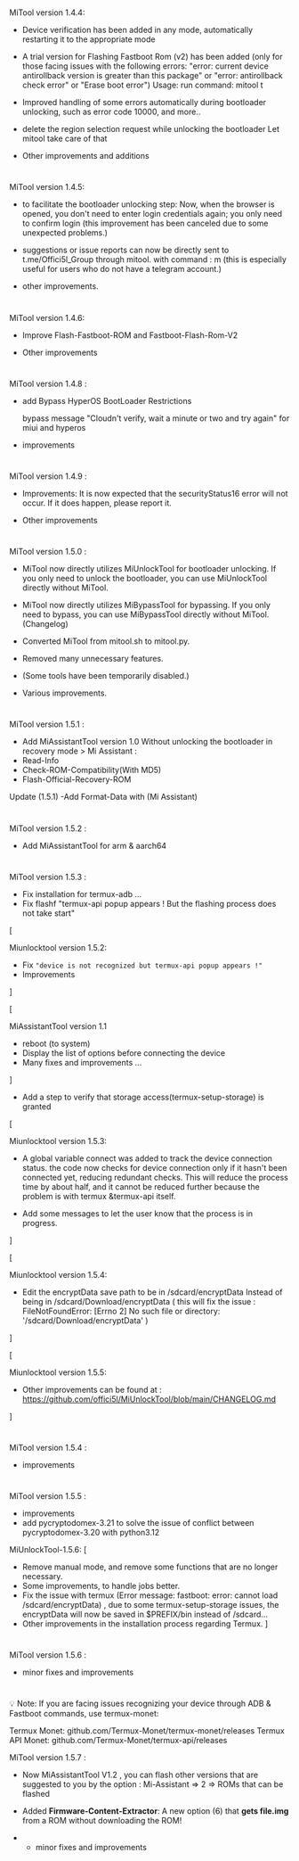 #

MiTool version 1.4.4:

- Device verification has been added in any mode, automatically restarting it to the appropriate mode

- A trial version for Flashing Fastboot Rom (v2) has been added (only for those facing issues with the following errors: "error: current device antirollback version is greater than this package" or "error: antirollback check error" or "Erase boot error")
Usage: run command: mitool t

- Improved handling of some errors automatically during bootloader unlocking, such as error code 10000, and more..

- delete the region selection request while unlocking the bootloader Let mitool take care of that

- Other improvements and additions

#

MiTool version 1.4.5:

- to facilitate the bootloader unlocking step:
  Now, when the browser is opened, you don't need to enter login credentials again; you only need to confirm login
(this improvement has been canceled due to some unexpected problems.)

- suggestions or issue reports can now be directly sent to t.me/Offici5l_Group through mitool. with command : m
(this is especially useful for users who do not have a telegram account.)

- other improvements.

#

MiTool version 1.4.6:

- Improve Flash-Fastboot-ROM and Fastboot-Flash-Rom-V2

- Other improvements

#

MiTool version 1.4.8 :

- add Bypass HyperOS BootLoader Restrictions

  bypass message "Cloudn't verify, wait a minute or two and try again" for miui and hyperos

- improvements

#

MiTool version 1.4.9 :

- Improvements:
It is now expected that the securityStatus16 error will not occur. If it does happen, please report it.

- Other improvements

#

MiTool version 1.5.0 :

- MiTool now directly utilizes MiUnlockTool for bootloader unlocking. If you only need to unlock the bootloader, you can use MiUnlockTool directly without MiTool.

- MiTool now directly utilizes MiBypassTool for bypassing. If you only need to bypass, you can use MiBypassTool directly without MiTool. (Changelog)

- Converted MiTool from mitool.sh to mitool.py.

- Removed many unnecessary features.

- (Some tools have been temporarily disabled.)

- Various improvements.

#

MiTool version 1.5.1 :

- Add MiAssistantTool version 1.0
Without unlocking the bootloader in recovery mode > Mi Assistant :
- Read-Info
- Check-ROM-Compatibility(With MD5)
- Flash-Official-Recovery-ROM

Update (1.5.1)
-Add Format-Data with (Mi Assistant)

#

MiTool version 1.5.2 :

- Add MiAssistantTool for arm & aarch64

#

MiTool version 1.5.3 :

- Fix installation for termux-adb ...
- Fix flashf "termux-api popup appears ! But the flashing process does not take start"

[

Miunlocktool version 1.5.2:
- Fix `"device is not recognized but termux-api popup appears !"`
- Improvements

]


[

MiAssistantTool version 1.1

- reboot (to system)
- Display the list of options before connecting the device
- Many fixes and improvements ...

]

- Add a step to verify that storage access(termux-setup-storage) is granted


[

Miunlocktool version 1.5.3:
- A global variable connect was added to track the device connection status. the code now checks for device connection only if it hasn't been connected yet, reducing redundant checks.
This will reduce the process time by about half, and it cannot be reduced further because the problem is with termux &termux-api itself.

- Add some messages to let the user know that the process is in progress.

]


[

Miunlocktool version 1.5.4:
- Edit the encryptData save path to be in /sdcard/encryptData Instead of being in /sdcard/Download/encryptData ( this will fix the issue :
FileNotFoundError: [Errno 2] No such file or directory: '/sdcard/Download/encryptData' )

]


[

Miunlocktool version 1.5.5:
- Other improvements can be found at : https://github.com/offici5l/MiUnlockTool/blob/main/CHANGELOG.md

]

#

MiTool version 1.5.4 :

- improvements


#

MiTool version 1.5.5 :

- improvements
- add pycryptodomex-3.21 to solve the issue of conflict between pycryptodomex-3.20 with python3.12

MiUnlockTool-1.5.6: [
- Remove manual mode, and remove some functions that are no longer necessary. 
- Some improvements, to handle jobs better.
- Fix the issue with termux (Error message: fastboot: error: cannot load /sdcard/encryptData) , due to some termux-setup-storage issues, the encryptData will now be saved in $PREFIX/bin instead of /sdcard...
- Other improvements in the installation process regarding Termux. ]

#

MiTool version 1.5.6 :

- minor fixes and improvements

#

💡 Note: If you are facing issues recognizing your device through ADB & Fastboot commands, use termux-monet:

Termux Monet:
 github.com/Termux-Monet/termux-monet/releases
Termux API Monet:
 github.com/Termux-Monet/termux-api/releases

MiTool version 1.5.7 :

- Now MiAssistantTool V1.2 , you can flash other versions that are suggested to you by the option : Mi-Assistant => 2 => ROMs that can be flashed

- Added **Firmware-Content-Extractor**: A new option (6) that **gets file.img** from a ROM without downloading the ROM!

- - minor fixes and improvements
